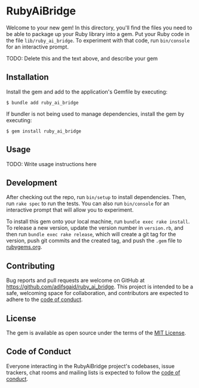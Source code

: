 # RubyAiBridge

Welcome to your new gem! In this directory, you'll find the files you need to be able to package up your Ruby library into a gem. Put your Ruby code in the file `lib/ruby_ai_bridge`. To experiment with that code, run `bin/console` for an interactive prompt.

TODO: Delete this and the text above, and describe your gem

## Installation

Install the gem and add to the application's Gemfile by executing:

    $ bundle add ruby_ai_bridge

If bundler is not being used to manage dependencies, install the gem by executing:

    $ gem install ruby_ai_bridge

## Usage

TODO: Write usage instructions here

## Development

After checking out the repo, run `bin/setup` to install dependencies. Then, run `rake spec` to run the tests. You can also run `bin/console` for an interactive prompt that will allow you to experiment.

To install this gem onto your local machine, run `bundle exec rake install`. To release a new version, update the version number in `version.rb`, and then run `bundle exec rake release`, which will create a git tag for the version, push git commits and the created tag, and push the `.gem` file to [rubygems.org](https://rubygems.org).

## Contributing

Bug reports and pull requests are welcome on GitHub at https://github.com/adifsgaid/ruby_ai_bridge. This project is intended to be a safe, welcoming space for collaboration, and contributors are expected to adhere to the [code of conduct](https://github.com/[USERNAME]/ruby_ai_bridge/blob/master/CODE_OF_CONDUCT.md).

## License

The gem is available as open source under the terms of the [MIT License](https://opensource.org/licenses/MIT).

## Code of Conduct

Everyone interacting in the RubyAiBridge project's codebases, issue trackers, chat rooms and mailing lists is expected to follow the [code of conduct](https://github.com/[USERNAME]/ruby_ai_bridge/blob/master/CODE_OF_CONDUCT.md).
